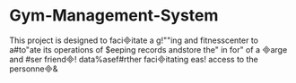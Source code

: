 # Gym-Management-System
This project is designed to faciitate a g!""ing and fitnesscenter to a#to"ate its operations of $eeping records andstore the" in for" of a arge and #ser friend! data%asef#rther faciitating eas! access to the personne&
